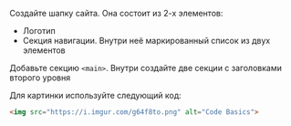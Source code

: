 Создайте шапку сайта. Она состоит из 2-х элементов:

  * Логотип
  * Секция навигации. Внутри неё маркированный список из двух элементов

Добавьте секцию `<main>`. Внутри создайте две секции с заголовками второго уровня

Для картинки используйте следующий код:

```html
<img src="https://i.imgur.com/g64f8to.png" alt="Code Basics">
```
